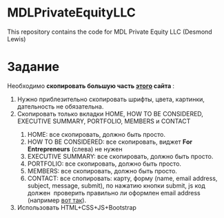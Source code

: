 # MDLPrivateEquityLLC
This repository contains the code for MDL Private Equity LLC (Desmond Lewis)

# Задание
Необходимо <b> скопировать  большую часть <a href="http://www.imafcapefear.com/">этого</a> сайта </b>:
<ol type="1">
<li> Нужно приблезительно скопировать шрифты, цвета, картинки, дательность не обязательна.</li>
<li> Скопировать только вкладки HOME, HOW TO BE CONSIDERED, EXECUTIVE SUMMARY, PORTFOLIO, MEMBERS и CONTACT </li>
<ol type="1">
<li> HOME: все скопировать, должно быть просто.</li>
<li> HOW TO BE CONSIDERED: все скопировать, виджет <b>For Entrepreneurs</b> (слева) не нужен</li>
<li> EXECUTIVE SUMMARY: все скопировать, должно быть просто.</li>
<li> PORTFOLIO: все скопировать, должно быть просто.</li>
<li> MEMBERS: все скопировать, должно быть просто.</li>
<li> CONTACT: все спопировать: карту, форму (name, email address, subject, message, submit), по нажатию кнопки submit, js код должен   проверить правильно ли оформлен email address (например <a href="https://stackoverflow.com/questions/46155/how-to-validate-email-address-in-javascript">вот так</a>).</li>
</ol>
<li> Использовать HTML+CSS+JS+Bootstrap
</ol>